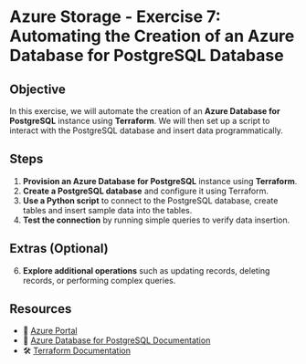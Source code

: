 # **Azure Storage - Exercise 7: Automating the Creation of an Azure Database for PostgreSQL Database**

## **Objective**

In this exercise, we will automate the creation of an **Azure Database for PostgreSQL** instance using **Terraform**. We will then set up a script to interact with the PostgreSQL database and insert data programmatically.

## **Steps**

1. **Provision an Azure Database for PostgreSQL** instance using **Terraform**.
2. **Create a PostgreSQL database** and configure it using Terraform.
4. **Use a Python script** to connect to the PostgreSQL database, create tables and insert sample data into the tables.
5. **Test the connection** by running simple queries to verify data insertion.

## **Extras (Optional)**

6. **Explore additional operations** such as updating records, deleting records, or performing complex queries.

## **Resources**

- 📌 [Azure Portal](https://portal.azure.com)
- 📖 [Azure Database for PostgreSQL Documentation](https://learn.microsoft.com/en-us/azure/postgresql/)
- 🛠 [Terraform Documentation](https://www.terraform.io/docs)